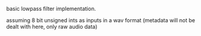 basic lowpass filter implementation.

assuming 8 bit unsigned ints as inputs in a wav format (metadata will not be dealt with here, only raw audio data)
